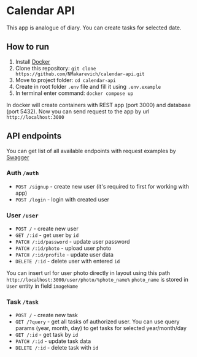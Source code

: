 # Calendar API
This app is analogue of diary. You can create tasks for selected date.

## How to run
1. Install [Docker](https://www.docker.com/)
2. Clone this repository: ```git clone https://github.com/NMakarevich/calendar-api.git```
3. Move to project folder: ```cd calendar-api```
4. Create in root folder `.env` file and fill it using `.env.example`
5. In terminal enter command: ```docker compose up```

In docker will create containers with REST app (port 3000) and database (port 5432).
Now you can send request to the app by url `http://localhost:3000`

## API endpoints
You can get list of all available endpoints with request examples by [Swagger](http://localhost:3000/api)

### Auth `/auth`
* `POST /signup` - create new user (it's required to first for working with app)
* `POST /login` - login with created user

### User `/user`
* `POST /` - create new user
* `GET /:id` - get user by `id`
* `PATCH /:id/password` - update user password
* `PATCH /:id/photo` - upload user photo
* `PATCH /:id/profile` - update user data
* `DELETE /:id` - delete user with entered `id`

You can insert url for user photo directly in layout using this path `http://localhost:3000/user/photo/%photo_name%`
`photo_name` is stored in `User` entity in field `imageName`

### Task `/task`
* `POST /` - create new task
* `GET /?query` - get all tasks of authorized user. You can use query params (year, month, day) to get tasks for selected year/month/day
* `GET /:id` - get task by `id`
* `PATCH /:id` - update task data
* `DELETE /:id` - delete task with `id`
 